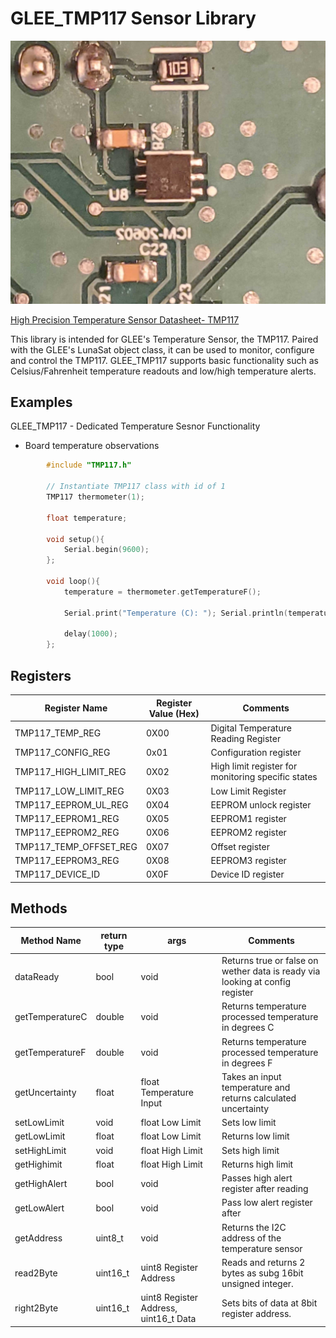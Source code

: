 # GLEE_TMP117 Sensor Library

![High Precision Temperature Sensor Datasheet- TMP117](/Docs/Images/TMP117_close_up.jpg)

[High Precision Temperature Sensor Datasheet- TMP117](https://cdn.sparkfun.com/assets/9/e/5/1/8/tmp117.pdf)

This library is intended for GLEE's Temperature Sensor, the TMP117. Paired with the GLEE's LunaSat object class, it can be used to monitor, configure and control the TMP117. GLEE_TMP117 supports basic functionality such as Celsius/Fahrenheit temperature readouts and low/high temperature alerts. 

## Examples

GLEE_TMP117 - Dedicated Temperature Sesnor Functionality
- Board temperature observations
```C++
        #include "TMP117.h"

        // Instantiate TMP117 class with id of 1
        TMP117 thermometer(1);

        float temperature; 

        void setup(){
            Serial.begin(9600);
        };

        void loop(){
            temperature = thermometer.getTemperatureF();
            
            Serial.print("Temperature (C): "); Serial.println(temperature);

            delay(1000);
        };
```

## Registers
	
| Register Name | Register Value (Hex) | Comments  |
|---|---|---|
| TMP117_TEMP_REG				| 0X00 | Digital Temperature Reading Register  |  
| TMP117_CONFIG_REG     | 0x01 | Configuration register |   
| TMP117_HIGH_LIMIT_REG | 0X02 | High limit register for monitoring specific states |
| TMP117_LOW_LIMIT_REG  | 0X03 | Low Limit Register |
| TMP117_EEPROM_UL_REG 	| 0X04 | EEPROM unlock register |
| TMP117_EEPROM1_REG  	| 0X05 | EEPROM1 register |
| TMP117_EEPROM2_REG  	| 0X06 | EEPROM2 register |
| TMP117_TEMP_OFFSET_REG| 0X07 | Offset register |
| TMP117_EEPROM3_REG  	| 0X08 | EEPROM3 register |
| TMP117_DEVICE_ID  	| 0X0F | Device ID register |)

## Methods 

| Method Name | return type | args | Comments  |
|---|---|---|---|
| dataReady | bool | void | Returns true or false on wether data is ready via looking at config register |
| getTemperatureC | double | void | Returns temperature processed temperature in degrees C |
| getTemperatureF | double | void | Returns temperature processed temperature in degrees F |
| getUncertainty | float | float Temperature Input | Takes an input temperature and returns calculated uncertainty |
| setLowLimit | void | float Low Limit | Sets low limit |
| getLowLimit | float | float Low Limit | Returns low limit |
| setHighLimit | void | float High Limit | Sets high limit |
| getHighimit | float | float High Limit | Returns high limit |
| getHighAlert | bool | void | Passes high alert register after reading |
| getLowAlert | bool | void | Pass low alert register after |
| getAddress | uint8_t | void | Returns the I2C address of the temperature sensor |
| read2Byte | uint16_t | uint8 Register Address | Reads and returns 2 bytes as subg 16bit unsigned integer. |
| right2Byte | uint16_t | uint8 Register Address, uint16_t Data | Sets bits of data at 8bit register address. |

